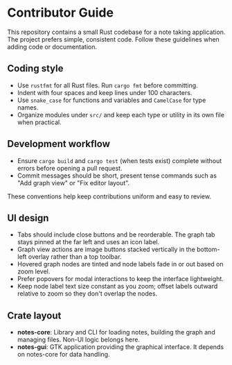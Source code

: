 # Contributor Guide

This repository contains a small Rust codebase for a note taking application. The project prefers simple, consistent code. Follow these guidelines when adding code or documentation.

## Coding style

- Use `rustfmt` for all Rust files. Run `cargo fmt` before committing.
- Indent with four spaces and keep lines under 100 characters.
- Use `snake_case` for functions and variables and `CamelCase` for type names.
- Organize modules under `src/` and keep each type or utility in its own file when practical.

## Development workflow

- Ensure `cargo build` and `cargo test` (when tests exist) complete without errors before opening a pull request.
- Commit messages should be short, present tense commands such as "Add graph view" or "Fix editor layout".

These conventions help keep contributions uniform and easy to review.

## UI design

- Tabs should include close buttons and be reorderable. The graph tab stays pinned at the far left and uses an icon label.
- Graph view actions are image buttons stacked vertically in the bottom-left overlay rather than a top toolbar.
- Hovered graph nodes are tinted and node labels fade in or out based on zoom level.
- Prefer popovers for modal interactions to keep the interface lightweight.
- Keep node label text size constant as you zoom; offset labels outward relative
  to zoom so they don't overlap the nodes.

## Crate layout

- **notes-core**: Library and CLI for loading notes, building the graph and managing files. Non-UI logic belongs here.
- **notes-gui**: GTK application providing the graphical interface. It depends on notes-core for data handling.


